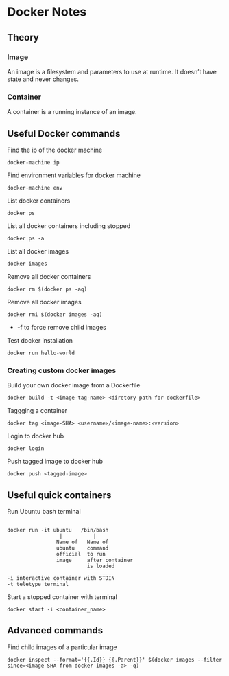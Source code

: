 # Docker Notes

## Theory

### Image

An image is a filesystem and parameters to use at runtime. It doesn’t have state and never changes.

### Container

A container is a running instance of an image.


## Useful Docker commands

Find the ip of the docker machine

`docker-machine ip`

Find environment variables for docker machine

`docker-machine env`

List docker containers

`docker ps`

List all docker containers including stopped

`docker ps -a`

List all docker images

`docker images`

Remove all docker containers

`docker rm $(docker ps -aq)`

Remove all docker images

`docker rmi $(docker images -aq)`

- -f to force remove child images

Test docker installation

`docker run hello-world`


### Creating custom docker images

Build your own docker image from a Dockerfile

`docker build -t <image-tag-name> <diretory path for dockerfile>`

Taggging a container

`docker tag <image-SHA> <username>/<image-name>:<version>`

Login to docker hub

`docker login`

Push tagged image to docker hub

`docker push <tagged-image>`


## Useful quick containers

Run Ubuntu bash terminal

```

docker run -it ubuntu   /bin/bash
                 |          |
                Name of   Name of
                ubuntu    command
                official  to run
                image     after container
                          is loaded

-i interactive container with STDIN
-t teletype terminal

```

Start a stopped container with terminal

`docker start -i <container_name>`



## Advanced commands

Find child images of a particular image

`docker inspect --format='{{.Id}} {{.Parent}}' $(docker images --filter since=<image SHA from docker images -a> -q)`

